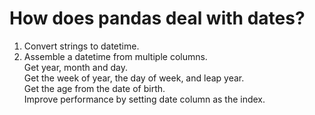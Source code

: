 # How does pandas deal with dates? 
1. Convert strings to datetime.<br/>
2. Assemble a datetime from multiple columns.<br/>
Get year, month and day.<br/>
Get the week of year, the day of week, and leap year.<br/>
Get the age from the date of birth.<br/>
Improve performance by setting date column as the index.<br/>
